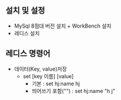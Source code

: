 ## 설치 및 설정
- MySql 8점대 버전 설치 + WorkBench 설치
- 레디스 설치

## 레디스 명령어
- 데이터(Key, value)저장
  - set [key 이름] [value]
    - 기본 : set hj:name hj
    - 띄어쓰기 포함("") : set hj:name "h j"